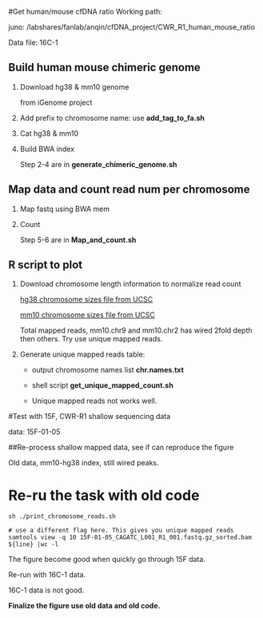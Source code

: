 #Get human/mouse cfDNA ratio
Working path: 

juno: /labshares/fanlab/anqin/cfDNA_project/CWR_R1_human_mouse_ratio

Data file: 16C-1

## Build human mouse chimeric genome

1. Download hg38 & mm10 genome
	
	from iGenome project
1. Add prefix to chromosome name: use **add\_tag\_to\_fa.sh**
1.  Cat hg38 & mm10 
1.  Build BWA index
	
	Step 2-4 are in **generate\_chimeric\_genome.sh** 

## Map data and count read num per chromosome
1. Map fastq using BWA mem
1. Count
	 	
	Step 5-6 are in **Map\_and\_count.sh**
	
## R script to plot

1. Download chromosome length information to normalize read count
	
	[hg38 chromosome sizes file from UCSC](https://genome.ucsc.edu/goldenPath/help/hg38.chrom.sizes)
	
	[mm10 chromosome sizes file from UCSC](http://hgdownload.cse.ucsc.edu/goldenPath/mm10/bigZips/mm10.chrom.sizes)
	
	Total mapped reads, mm10.chr9 and mm10.chr2 has wired 2fold depth then others. Try use unique mapped reads.
	
1. Generate unique mapped reads table:
	
	* output chromosome names list **chr.names.txt**
	* shell script **get\_unique\_mapped\_count.sh**

	* Unique mapped reads not works well.



#Test with 15F, CWR-R1 shallow sequencing data

data: 15F-01-05

##Re-process shallow mapped data, see if can reproduce the figure

Old data, mm10-hg38 index, still wired peaks.

# Re-ru the task with old code

```
sh ./print_chromosome_reads.sh
```
	
```
# use a different flag here. This gives you unique mapped reads
samtools view -q 10 15F-01-05_CAGATC_L001_R1_001.fastq.gz_sorted.bam ${line} |wc -l
```
The figure become good when quickly go through 15F data.

Re-run with 16C-1 data.

16C-1 data is not good. 

**Finalize the figure use old data and old code.**